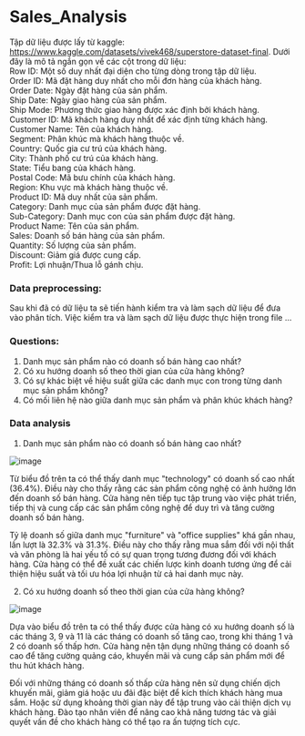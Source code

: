 # Sales_Analysis

Tập dữ liệu được lấy từ kaggle: https://www.kaggle.com/datasets/vivek468/superstore-dataset-final.
Dưới đây là mô tả ngắn gọn về các cột trong dữ liệu:  
Row ID: Một số duy nhất đại diện cho từng dòng trong tập dữ liệu.  
Order ID: Mã đặt hàng duy nhất cho mỗi đơn hàng của khách hàng.  
Order Date: Ngày đặt hàng của sản phẩm.  
Ship Date: Ngày giao hàng của sản phẩm.  
Ship Mode: Phương thức giao hàng được xác định bởi khách hàng.  
Customer ID: Mã khách hàng duy nhất để xác định từng khách hàng.  
Customer Name: Tên của khách hàng.  
Segment: Phân khúc mà khách hàng thuộc về.  
Country: Quốc gia cư trú của khách hàng.  
City: Thành phố cư trú của khách hàng.  
State: Tiểu bang của khách hàng.  
Postal Code: Mã bưu chính của khách hàng.  
Region: Khu vực mà khách hàng thuộc về.  
Product ID: Mã duy nhất của sản phẩm.  
Category: Danh mục của sản phẩm được đặt hàng.  
Sub-Category: Danh mục con của sản phẩm được đặt hàng.  
Product Name: Tên của sản phẩm.  
Sales: Doanh số bán hàng của sản phẩm.  
Quantity: Số lượng của sản phẩm.  
Discount: Giảm giá được cung cấp.  
Profit: Lợi nhuận/Thua lỗ gánh chịu.  

### Data preprocessing:
Sau khi đã có dữ liệu ta sẽ tiến hành kiểm tra và làm sạch dữ liệu để đưa vào phân tích. Việc kiểm tra và làm sạch dữ liệu được thực hiện trong file ...

### Questions:
1. Danh mục sản phẩm nào có doanh số bán hàng cao nhất?
2. Có xu hướng doanh số theo thời gian của cửa hàng không?
3. Có sự khác biệt về hiệu suất giữa các danh mục con trong từng danh mục sản phẩm không?
4. Có mối liên hệ nào giữa danh mục sản phẩm và phân khúc khách hàng?

### Data analysis
1. Danh mục sản phẩm nào có doanh số bán hàng cao nhất?

![image](https://github.com/Pien18801/Sales_Analysis/assets/92161666/3f9c32dd-5e51-4694-ab6e-4d7cd4185107)

Từ biểu đồ trên ta có thể thấy danh mục "technology" có doanh số cao nhất (36.4%). Điều này cho thấy rằng các sản phẩm công nghệ có ảnh hưởng lớn đến doanh số bán hàng. Cửa hàng nên tiếp tục tập trung vào việc phát triển, tiếp thị và cung cấp các sản phẩm công nghệ để duy trì và tăng cường doanh số bán hàng.

Tỷ lệ doanh số giữa danh mục "furniture" và "office supplies" khá gần nhau, lần lượt là 32.3% và 31.3%. Điều này cho thấy rằng mua sắm đối với nội thất và văn phòng là hai yếu tố có sự quan trọng tương đương đối với khách hàng. Cửa hàng có thể đề xuất các chiến lược kinh doanh tương ứng để cải thiện hiệu suất và tối ưu hóa lợi nhuận từ cả hai danh mục này.

2. Có xu hướng doanh số theo thời gian của cửa hàng không?

![image](https://github.com/Pien18801/Sales_Analysis/assets/92161666/483c5c96-9199-40b5-adca-f2e49f6cc6b9)

Dựa vào biểu đồ trên ta có thể thấy được cửa hàng có xu hướng doanh số là các tháng 3, 9 và 11 là các tháng có doanh số tăng cao, trong khi tháng 1 và 2 có doanh số thấp hơn. Cửa hàng nên tận dụng những tháng có doanh số cao để tăng cường quảng cáo, khuyến mãi và cung cấp sản phẩm mới để thu hút khách hàng. 

Đối với những tháng có doanh số thấp cửa hàng nên sử dụng chiến dịch khuyến mãi, giảm giá hoặc ưu đãi đặc biệt để kích thích khách hàng mua sắm. Hoặc sử dụng khoảng thời gian này để tập trung vào cải thiện dịch vụ khách hàng. Đào tạo nhân viên để nâng cao khả năng tương tác và giải quyết vấn đề cho khách hàng có thể tạo ra ấn tượng tích cực.









